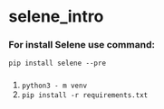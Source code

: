 # selene_intro

### For install Selene use command:
```pip install selene --pre```

### 
1. ```python3 - m venv```
2. ```pip install -r requirements.txt```


